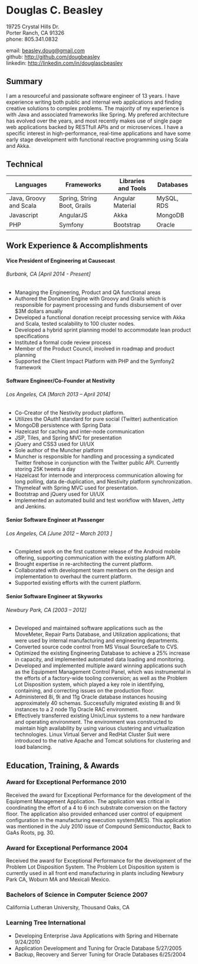 
# Douglas C. Beasley

19725 Crystal Hills Dr.  
Porter Ranch, CA 91326  
phone:    805.341.0832  

email:    beasley.doug@gmail.com  
github:   http://github.com/dougbeasley  
linkedin: http://linkedin.com/in/douglascbeasley

## Summary
I am a resourceful and passionate software engineer of 13 years.  I have experience writing both public and internal web applications and finding creative solutions to complex problems.  The majority of my experience is with Java and associated frameworks like Spring.  My prefered architecture has evolved over the years, and most recently makes use of single page web applications backed by RESTfull APIs and or microservices.  I have a specific interest in high-performance, real-time applications and have some early stage development with functional reactive programming using Scala and Akka.

## Technical

| Languages               | Frameworks                  | Libraries and Tools | Databases |
|-------------------------|-----------------------------|---------------------|-----------|
| Java, Groovy and Scala  | Spring, String Boot, Grails | Angular Material    | MySQL, RDS|
| Javascript              | AngularJS                   | Akka                | MongoDB   |
| PHP                     | Symfony                     | Bootstrap           | Oracle    |


## Work Experience & Accomplishments

#### Vice President of Engineering at Causecast
###### Burbank, CA [April 2014 - Present]

- Managing the Engineering, Product and QA functional areas
- Authored the Donation Engine with Groovy and Grails which is responsible for payment processing and funds disbursement of over $3M dollars anually
- Developed a functional donation receipt processing service with Akka and Scala, tested scalability to 100 cluster nodes.
- Developed a hybrid sprint planning model to accommodate lean product specifications
- Instituted a formal code review process
- Member of the Product Council, involved in roadmap and product planning
- Supported the Client Impact Platform with PHP and the Symfony2 framework

#### Software Engineer/Co-Founder at Nestivity
###### Los Angeles, CA [March 2013 – April 2014]

- Co-Creator of the Nestivity product platform.
- Utilizes the OAuth1 standard for pure social (Twitter) authentication
- MongoDB persistence with Spring Data
- Hazelcast for caching and inter-node communication
- JSP, Tiles, and Spring MVC for presentation
- jQuery and CSS3 used for UI/UX
- Sole author of the Muncher platform
- Muncher is responsible for handling and processing a syndicated Twitter firehose in conjunction with the Twitter public API.  Currently storing 25K tweets a day
- Hazelcast for internode and interprocess communication allowing for long polling, data de-duplication, and Nestivity platform synchronization.
- Thymeleaf with Spring MVC used for presentation.
- Bootstrap and jQuery used for UI/UX
- Implemented an automated build and test workflow with Maven, Jetty and Jenkins.

#### Senior Software Engineer at Passenger
###### Los Angeles, CA [June 2012 – March 2013 ]
- Completed work on the first customer release of the Android mobile offering, supporting communication with the existing platform API.
- Brought expertise in re-architecting the current platform.
- Collaborated with development team members on the design and implementation to overhaul the current platform.
- Supported existing efforts with the current platform.

#### Senior Software Engineer at Skyworks
###### Newbury Park, CA [2003 – 2012]
- Developed and maintained software applications such as the MoveMeter, Repair Parts Database, and Utilization applications; that were used by internal manufacturing and engineering departments.
- Converted source code control from MS Visual SourceSafe to CVS.
- Optimized the existing Engineering Database to achieve a 25% increase in capacity, and implemented automated data loading and monitoring.
- Developed and implemented multiple award winning applications such as the Equipment Management Control Panel, which was instrumental in the efforts of a factory-wide tooling conversion; as well as the Problem Lot Disposition system, which played a key role in identifying, containing, and correcting issues on the production floor.
- Administered 8i, 9i and 11g Oracle database instances housing approximately 40 schemas. Successfully migrated existing 8i and 9i instances to a 2 node 11g Oracle RAC environment.
- Effectively transferred existing Unix/Linux systems to a new hardware and operating environment. The environment was constructed to maintain high availability by using various clustering and virtualization technologies. Linux Virtual Server and RedHat Cluster Suit were introduced to the native Apache and Tomcat solutions for clustering and load balancing.

## Education, Training, & Awards

### Award for Exceptional Performance 2010
Received the award for Exceptional Performance for the development of the Equipment Management Application. The application was critical in coordinating the effort of a 4 to 6 inch substrate conversion on the factory floor. The application also provided enhanced user control of equipment configuration in the manufacturing execution system(MES).  This application was mentioned in the July 2010 issue of Compound Semiconductor, Back to GaAs Roots, pg. 30.

### Award for Exceptional Performance 2004
Received the award for Exceptional Performance for the development of the Problem Lot Disposition System. The Problem Lot Disposition system is currently used in all front end manufacturing in plants including Newbury Park CA, Woburn MA and Mexicali Mexico.

### Bachelors of Science in Computer Science 2007
California Lutheran University, Thousand Oaks, CA

### Learning Tree International
- Developing Enterprise Java Applications with Spring and Hibernate 9/24/2010
- Application Development and Tuning for Oracle Database 5/27/2005
- Backup, Recovery and Server Tuning for Oracle Databases 6/25/2004
